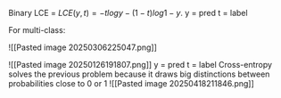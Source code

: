 
Binary LCE = $LCE(y, t) = −tlog y − (1 − t) log 1 − y.$
y = pred
t = label

For multi-class:

![[Pasted image 20250306225047.png]]


![[Pasted image 20250126191807.png]]
y = pred
t = label
Cross-entropy solves the previous problem because it draws big distinctions between probabilities close to 0 or 1
![[Pasted image 20250418211846.png]]